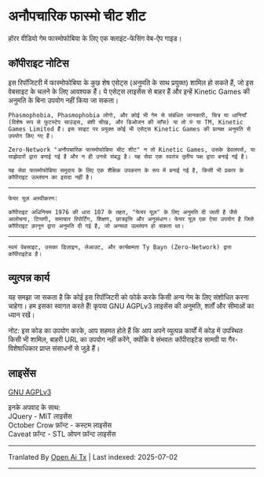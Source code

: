 # अनौपचारिक फास्मो चीट शीट

हॉरर वीडियो गेम फास्मोफोबिया के लिए एक क्लाइंट-फेसिंग वेब-ऐप गाइड।

## कॉपीराइट नोटिस

इस रिपॉजिटरी में फास्मोफोबिया के कुछ शेष एसेट्स (अनुमति के साथ प्रयुक्त) शामिल हो सकते हैं, जो इस वेबसाइट के चलने के लिए आवश्यक हैं। ये एसेट्स लाइसेंस से बाहर हैं और इन्हें Kinetic Games की अनुमति के बिना उपयोग नहीं किया जा सकता।

`Phasmophobia, Phasmophobia लोगो, और कोई भी गेम से संबंधित जानकारी, चित्र या ध्वनियाँ (विशेष रूप से फुटस्टेप साउंड्स, बंशी चीख, और डिओजन की साँस) या तो ® या TM, Kinetic Games Limited हैं। इस साइट पर प्रयुक्त कोई भी एसेट्स Kinetic Games की प्रत्यक्ष अनुमति से उपयोग किए गए हैं।`

`Zero-Network "अनौपचारिक फास्मोफोबिया चीट शीट" न तो Kinetic Games, उसके डेवलपर्स, या साझेदारों द्वारा बनाई गई है और न ही उनसे संबद्ध है। यह सेवा एक स्वतंत्र तृतीय पक्ष द्वारा बनाई गई है।`

`यह सेवा फास्मोफोबिया समुदाय के लिए एक शैक्षिक उपकरण के रूप में बनाई गई है, किसी भी प्रकार के कॉपीराइट उल्लंघन का इरादा नहीं है।`

---
`फेयर यूज़ अस्वीकरण:`

`कॉपीराइट अधिनियम 1976 की धारा 107 के तहत, "फेयर यूज़" के लिए अनुमति दी जाती है जैसे आलोचना, टिप्पणी, समाचार रिपोर्टिंग, शिक्षण, छात्रवृत्ति और अनुसंधान। फेयर यूज़ एक ऐसा उपयोग है जिसे कॉपीराइट क़ानून द्वारा अनुमति दी गई है, जो अन्यथा उल्लंघन हो सकता था।`

---
`स्वयं वेबसाइट, उसका डिज़ाइन, लेआउट, और कार्यक्षमता Ty Bayn (Zero-Network) द्वारा कॉपीराइटेड है।`

## व्युत्पन्न कार्य

यह समझा जा सकता है कि कोई इस रिपॉजिटरी को फोर्क करके किसी अन्य गेम के लिए संशोधित करना चाहेगा। हम इसका स्वागत करते हैं! कृपया GNU AGPLv3 लाइसेंस की अनुमति, शर्तों और सीमाओं का ध्यान रखें।

नोट: इस कोड का उपयोग करके, आप सहमत होते हैं कि आप अपने व्युत्पन्न कार्यों में कोड में उपस्थित किसी भी शामिल, बाहरी URL का उपयोग नहीं करेंगे, क्योंकि वे संभवतः कॉपीराइटेड सामग्री या गैर-विशेषाधिकार प्राप्त संसाधनों से जुड़े हैं।

## लाइसेंस
[GNU AGPLv3](https://choosealicense.com/licenses/agpl-3.0/)

इनके अपवाद के साथ:  
JQuery - MIT लाइसेंस  
October Crow फ़ॉन्ट - कस्टम लाइसेंस  
Caveat फ़ॉन्ट - STL ओपन फ़ॉन्ट लाइसेंस

---

Tranlated By [Open Ai Tx](https://github.com/OpenAiTx/OpenAiTx) | Last indexed: 2025-07-02

---
